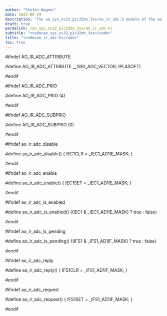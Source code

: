 ```yaml
---
author: "Stefan Wagner"
date: 2022-08-29
description: "The ao_sys_xc32_pic32mx_3xx/ao_ir_adc.h module of the ao real-time operating system."
draft: true
permalink: /ao_sys_xc32_pic32mx_3xx/ao_ir_adc.h/ 
subtitle: "<code>ao_sys_xc32_pic32mx_3xx</code>"
title: "<code>ao_ir_adc.h</code>"
toc: true
---
```


#ifndef AO_IR_ADC_ATTRIBUTE

#define AO_IR_ADC_ATTRIBUTE     __ISR(_ADC_VECTOR, IPL4SOFT)

#endif

#ifndef AO_IR_ADC_PRIO

#define AO_IR_ADC_PRIO          (4)

#endif

#ifndef AO_IR_ADC_SUBPRIO

#define AO_IR_ADC_SUBPRIO       (0)

#endif

#ifndef ao_ir_adc_disable

#define ao_ir_adc_disable()     { IEC1CLR = _IEC1_AD1IE_MASK; }

#endif

#ifndef ao_ir_adc_enable

#define ao_ir_adc_enable()      { IEC1SET = _IEC1_AD1IE_MASK; }

#endif

#ifndef ao_ir_adc_is_enabled

#define ao_ir_adc_is_enabled()  ((IEC1 & _IEC1_AD1IE_MASK) ? true : false)

#endif

#ifndef ao_ir_adc_is_pending

#define ao_ir_adc_is_pending()  ((IFS1 & _IFS1_AD1IF_MASK) ? true : false)

#endif

#ifndef ao_ir_adc_reply

#define ao_ir_adc_reply()       { IFS1CLR = _IFS1_AD1IF_MASK; }

#endif

#ifndef ao_ir_adc_request

#define ao_ir_adc_request()     { IFS1SET = _IFS1_AD1IF_MASK; }

#endif

